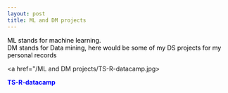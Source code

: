 ```yaml
---
layout: post
title: ML and DM projects
---
```


<p  style="color:#000000">
   ML stands for machine learning.<br>
   DM stands for Data mining, here would be some of my DS projects for my personal records<br>

   <a href="/ML and DM projects/TS-R-datacamp.jpg><p style="color:blue;"><b>TS-R-datacamp</b></p></a>
</p>

